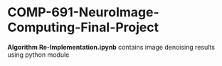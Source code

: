 # COMP-691-NeuroImage-Computing-Final-Project

**Algorithm Re-Implementation.ipynb** contains image denoising results using python module 
